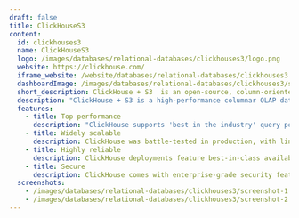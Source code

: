 ```yaml
---
draft: false
title: ClickHouseS3
content:
  id: clickhouses3
  name: ClickHouseS3
  logo: /images/databases/relational-databases/clickhouses3/logo.png
  website: https://clickhouse.com/
  iframe_website: /website/databases/relational-databases/clickhouses3
  dashboardImage: /images/databases/relational-databases/clickhouses3/screenshot-1.jpg
  short_description: ClickHouse + S3  is an open-source, column-oriented DBMS for online analytical processing.
  description: "ClickHouse + S3 is a high-performance columnar OLAP database management system for real-time analytics using SQL. It enables you to analyze data that is updated in real-time. ClickHouse's performance exceeds comparable column-oriented database management systems. It processes hundreds of millions to over a billion rows and tens of gigabytes of data per server per second."
  features:
    - title: Top performance
      description: "ClickHouse supports 'best in the industry' query performance, while reducing storage requirements through innovative use of columnar storage and compression."
    - title: Widely scalable
      description: ClickHouse was battle-tested in production, with linear horizontal scalability from single-server deployments to clusters with many thousands of nodes.
    - title: Highly reliable
      description: ClickHouse deployments feature best-in-class availability. There are no single points of failure. The architecture supports multi-master replication, performing effectively in multi-region configurations.
    - title: Secure
      description: ClickHouse comes with enterprise-grade security features and fail-safe mechanisms protecting against data corruption from application bugs and human error.
  screenshots:
    - /images/databases/relational-databases/clickhouses3/screenshot-1.jpg
    - /images/databases/relational-databases/clickhouses3/screenshot-2.jpg
---
```

